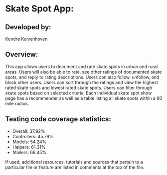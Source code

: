 # Skate Spot App:

## Developed by: 
 Kendra Kuivenhoven

## Overview:
This app allows users to document and rate skate spots in urban and rural areas. Users will also be able to rate, see other ratings of documented skate spots, and reply to rating descriptions. Users can also follow,  unfollow, and block other users. Users can sort through the ratings and view the highest rated skate spots and lowest rated skate spots. Users can filter through skate spots based on selected criteria. Each individual skate spot show page has a recommender as well as a table listing all skate spots within a 60 mile radius.

## Testing code coverage statistics:
* Overall: 37.92%
* Controllers: 45.79%
* Models: 54.24%
* Helpers: 61.31%
* Mailers: 66.45%

If used, additional resources, tutorials and sources that pertain to a particular file or feature are listed in comments at the top of the file.  

